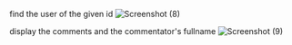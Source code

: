 find the user of the given id
![Screenshot (8)](https://github.com/user-attachments/assets/949c00d5-ad17-4159-8030-08669fd01d88)


display the comments and the commentator's fullname
![Screenshot (9)](https://github.com/user-attachments/assets/6b0001d5-15b8-42d1-8725-a0d8b07201dc)
